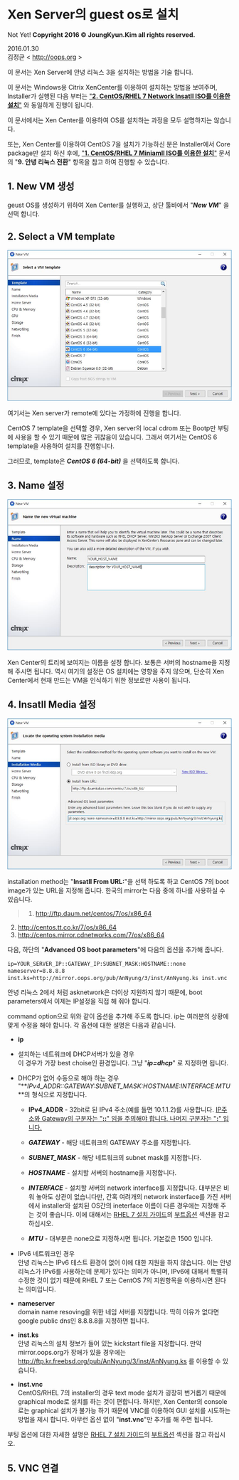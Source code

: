 # Xen Server의 guest os로 설치

Not Yet!
**Copyright 2016 &copy; JoungKyun.Kim all rights reserved.**

2016.01.30<br>
김정균 &lt; http://oops.org &gt;

이 문서는 Xen Server에 안녕 리눅스 3을 설치하는 방법을 기술 합니다.

이 문서는 Windows용 Citrix XenCenter를 이용하여 설치하는 방법을 보여주며, Installer가 실행된 다음 부터는 <a href="chapter2.html">"**2. CentOS/RHEL 7 Network Insatll ISO를 이용한 설치**"</a> 와 동일하게 진행이 됩니다.

이 문서에서는 Xen Center를 이용하여 OS를 설치하는 과정을 모두 설명하지는 않습니다.

또는, Xen Center를 이용하여 CentOS 7을 설치가 가능하신 분은 Installer에서 Core package만 설치 하신 후에, <a href="chapter1.html">"**1. CentOS/RHEL 7 Miniamll ISO를 이용한 설치**"</a> 문서의 "**9. 안녕 리눅스 전환**" 항목을 참고 하여 진행할 수 있습니다.


## 1. New VM 생성

geust OS를 생성하기 위하여 Xen Center를 실행하고, 상단 툴바에서 "**_New VM_**" 을 선택 합니다.


## 2. Select a VM template

![템플릿 선택 이미지](xen-001.jpg)

여기서는 Xen server가 remote에 있다는 가정하에 진행을 합니다.

CentOS 7 template을 선택할 경우, Xen server의 local cdrom 또는 Bootp만 부팅에 사용을 할 수 있기 때문에 많은 귀찮음이 있습니다. 그래서 여기서는 CentOS 6 template을 사용하여 설치를 진행합니다.

그러므로, template은 **_CentOS 6 (64-bit)_** 을 선택하도록 합니다.


## 3. Name 설정

![Name 설정 이미지](xen-002.jpg)

Xen Center의 트리에 보여지는 이름을 설정 합니다. 보통은 서버의 hostname을 지정해 주시면 됩니다. 역시 여기의 설정은 OS 설치에는 영향을 주지 않으며, 단순히 Xen Center에서 현재 만드는 VM을 인식하기 위한 정보로만 사용이 됩니다.


## 4. Insatll Media 설정

![Insatll Media 설정 이미지](xen-003.jpg)

installation method는 "**Insatll From URL:**"을 선택 하도록 하고 CentOS 7의 boot image가 있는 URL을 지정해 줍니다. 한국의 mirror는 다음 중에 하나를 사용하실 수 있습니다.

> 1. http://ftp.daum.net/centos/7/os/x86_64
2. http://centos.tt.co.kr/7/os/x86_64
3. http://centos.mirror.cdnetworks.com/7/os/x86_64

다음, 하단의 "**Advanced OS boot parameters**"에 다음의 옵션을 추가해 줍니다.

    ip=YOUR_SERVER_IP::GATEWAY_IP:SUBNET_MASK:HOSTNAME::none nameserver=8.8.8.8 inst.ks=http://mirror.oops.org/pub/AnNyung/3/inst/AnNyung.ks inst.vnc

안녕 리눅스 2에서 처럼 asknetwork은 더이상 지원하지 않기 때문에, boot parameters에서 이제는 IP설정을 직접 해 줘야 합니다.

command option으로 위와 같이 옵션을 추가해 주도록 합니다. ip는 여러분의 상황에 맞게 수정을 해야 합니다. 각 옵션에 대한 설명은 다음과 같습니다.


* **ip**
 * 설치하는 네트워크에 DHCP서버가 있을 경우<br>
   이 경우가 가장 best choise인 환경입니다. 그냥 "**_ip=dhcp_**" 로 지정하면 됩니다.

 * DHCP가 없어 수동으로 해야 하는 경우<br>
   "**_IPv4_ADDR::GATEWAY:SUBNET_MASK:HOSTNAME:INTERFACE:MTU_**의 형식으로 지정합니다.

   * **IPv4_ADDR** - 32bit로 된 IPv4 주소(예를 들면 10.1.1.2)를 사용합니다. <u>IP주소와 Gateway의 구분자는 "**::**" 임을 주의해야 합니다. 나머지 구분자는 "**:**" 입니다.</u>

   * **_GATEWAY_** - 해당 네트워크의 GATEWAY 주소를 지정합니다.

   * **_SUBNET_MASK_** - 해당 네트워크의 subnet mask를 지정합니다.

   * **_HOSTNAME_** - 설치할 서버의 hostname을 지정합니다.

   * **_INTERFACE_** - 설치할 서버의 network interface를 지정합니다. 대부분은 비워 놓아도 상관이 없습니다만, 간혹 여려개의 network insterface를 가진 서버에서 installer와 설치된 OS간의 ineterface 이름이 다른 경우에는 지정해 주는 것이 좋습니다. 이에 대해서는 [RHEL 7 설치 가이드](https://access.redhat.com/documentation/ko-KR/Red_Hat_Enterprise_Linux/7/html/Installation_Guide/)의 [부트옵션](https://access.redhat.com/documentation/ko-KR/Red_Hat_Enterprise_Linux/7/html/Installation_Guide/chap-anaconda-boot-options.html) 섹션을 참고 하십시오.
   * **_MTU_** - 대부분은 none으로 지정하시면 됩니다. 기본값은 1500 입니다.

 * IPv6 네트워크인 경우<br>
   안녕 리눅스는 IPv6 테스트 환경이 없어 이에 대한 지원을 하지 않습니다. 이는 안녕 리눅스가 IPv6를 사용하는데 문제가 있다는 의미가 아니며, IPv6에 대해서 특별히 수정한 것이 없기 때문에 RHEL 7 또는 CentOS 7의 지원항목을 이용하시면 된다는 의미입니다.

* **nameserver**<br>
  domain name resoving을 위한 네임 서버를 지정합니다. 딱히 이유가 없다면 google public dns인 8.8.8.8을 지정하면 됩니다.

* **inst.ks**<br>
  안녕 리눅스의 설치 정보가 들어 있는 kickstart file을 지정합니다. 만약 mirror.oops.org가 장애가 있을 경우에는 http://ftp.kr.freebsd.org/pub/AnNyung/3/inst/AnNyung.ks 를 이용할 수 있습니다.

* **inst.vnc**<br>
  CentOS/RHEL 7의 installer의 경우 text mode 설치가 굉장히 번거롭기 때문에 graphical mode로 설치를 하는 것이 편합니다. 하지만, Xen Center의 console로는 graphical 설치가 불가능 하기 때문에 VNC를 이용하여 GUI 설치를 시도하는 방법을 제시 합니다. 아무런 옵션 없이 "**inst.vnc**"만 추가를 해 주면 됩니다. 

부팅 옵션에 대한 자세한 설명은 [RHEL 7 설치 가이드](https://access.redhat.com/documentation/ko-KR/Red_Hat_Enterprise_Linux/7/html/Installation_Guide/)의 [부트옵션](https://access.redhat.com/documentation/ko-KR/Red_Hat_Enterprise_Linux/7/html/Installation_Guide/chap-anaconda-boot-options.html) 섹션을 참고 하십시오.


## 5. VNC 연결


 